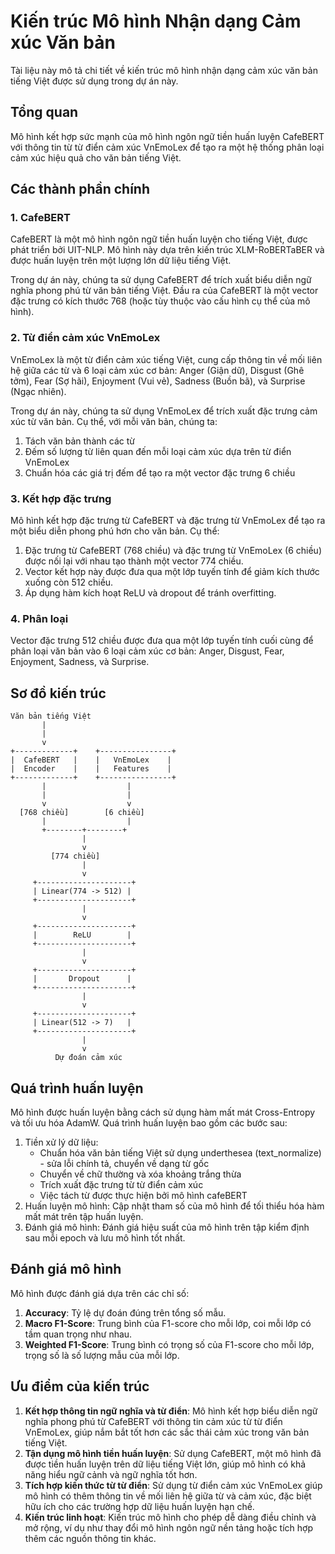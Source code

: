 # Kiến trúc Mô hình Nhận dạng Cảm xúc Văn bản

Tài liệu này mô tả chi tiết về kiến trúc mô hình nhận dạng cảm xúc văn bản tiếng Việt được sử dụng trong dự án này.

## Tổng quan

Mô hình kết hợp sức mạnh của mô hình ngôn ngữ tiền huấn luyện CafeBERT với thông tin từ từ điển cảm xúc VnEmoLex để tạo ra một hệ thống phân loại cảm xúc hiệu quả cho văn bản tiếng Việt.

## Các thành phần chính

### 1. CafeBERT

CafeBERT là một mô hình ngôn ngữ tiền huấn luyện cho tiếng Việt, được phát triển bởi UIT-NLP. Mô hình này dựa trên kiến trúc XLM-RoBERTaBER và được huấn luyện trên một lượng lớn dữ liệu tiếng Việt.

Trong dự án này, chúng ta sử dụng CafeBERT để trích xuất biểu diễn ngữ nghĩa phong phú từ văn bản tiếng Việt. Đầu ra của CafeBERT là một vector đặc trưng có kích thước 768 (hoặc tùy thuộc vào cấu hình cụ thể của mô hình).

### 2. Từ điển cảm xúc VnEmoLex

VnEmoLex là một từ điển cảm xúc tiếng Việt, cung cấp thông tin về mối liên hệ giữa các từ và 6 loại cảm xúc cơ bản: Anger (Giận dữ), Disgust (Ghê tởm), Fear (Sợ hãi), Enjoyment (Vui vẻ), Sadness (Buồn bã), và Surprise (Ngạc nhiên).

Trong dự án này, chúng ta sử dụng VnEmoLex để trích xuất đặc trưng cảm xúc từ văn bản. Cụ thể, với mỗi văn bản, chúng ta:

1. Tách văn bản thành các từ
2. Đếm số lượng từ liên quan đến mỗi loại cảm xúc dựa trên từ điển VnEmoLex
3. Chuẩn hóa các giá trị đếm để tạo ra một vector đặc trưng 6 chiều

### 3. Kết hợp đặc trưng

Mô hình kết hợp đặc trưng từ CafeBERT và đặc trưng từ VnEmoLex để tạo ra một biểu diễn phong phú hơn cho văn bản. Cụ thể:

1. Đặc trưng từ CafeBERT (768 chiều) và đặc trưng từ VnEmoLex (6 chiều) được nối lại với nhau tạo thành một vector 774 chiều.
2. Vector kết hợp này được đưa qua một lớp tuyến tính để giảm kích thước xuống còn 512 chiều.
3. Áp dụng hàm kích hoạt ReLU và dropout để tránh overfitting.

### 4. Phân loại

Vector đặc trưng 512 chiều được đưa qua một lớp tuyến tính cuối cùng để phân loại văn bản vào 6 loại cảm xúc cơ bản: Anger, Disgust, Fear, Enjoyment, Sadness, và Surprise.

## Sơ đồ kiến trúc

```
Văn bản tiếng Việt
       |
       |
       v
+-------------+    +----------------+
|  CafeBERT   |    |   VnEmoLex    |
|  Encoder    |    |   Features    |
+-------------+    +----------------+
       |                  |
       |                  |
       v                  v
  [768 chiều]        [6 chiều]
       |                  |
       +--------+--------+
                |
                v
         [774 chiều]
                |
                v
     +---------------------+
     | Linear(774 -> 512) |
     +---------------------+
                |
                v
     +---------------------+
     |        ReLU        |
     +---------------------+
                |
                v
     +---------------------+
     |       Dropout      |
     +---------------------+
                |
                v
     +---------------------+
     | Linear(512 -> 7)   |
     +---------------------+
                |
                v
          Dự đoán cảm xúc
```

## Quá trình huấn luyện

Mô hình được huấn luyện bằng cách sử dụng hàm mất mát Cross-Entropy và tối ưu hóa AdamW. Quá trình huấn luyện bao gồm các bước sau:

1. Tiền xử lý dữ liệu:
   - Chuẩn hóa văn bản tiếng Việt sử dụng underthesea (text_normalize) - sửa lỗi chính tả, chuyển về dạng từ gốc
   - Chuyển về chữ thường và xóa khoảng trắng thừa
   - Trích xuất đặc trưng từ từ điển cảm xúc
   - Việc tách từ được thực hiện bởi mô hình cafeBERT
2. Huấn luyện mô hình: Cập nhật tham số của mô hình để tối thiểu hóa hàm mất mát trên tập huấn luyện.
3. Đánh giá mô hình: Đánh giá hiệu suất của mô hình trên tập kiểm định sau mỗi epoch và lưu mô hình tốt nhất.

## Đánh giá mô hình

Mô hình được đánh giá dựa trên các chỉ số:

1. **Accuracy**: Tỷ lệ dự đoán đúng trên tổng số mẫu.
2. **Macro F1-Score**: Trung bình của F1-score cho mỗi lớp, coi mỗi lớp có tầm quan trọng như nhau.
3. **Weighted F1-Score**: Trung bình có trọng số của F1-score cho mỗi lớp, trọng số là số lượng mẫu của mỗi lớp.

## Ưu điểm của kiến trúc

1. **Kết hợp thông tin ngữ nghĩa và từ điển**: Mô hình kết hợp biểu diễn ngữ nghĩa phong phú từ CafeBERT với thông tin cảm xúc từ từ điển VnEmoLex, giúp nắm bắt tốt hơn các sắc thái cảm xúc trong văn bản tiếng Việt.
2. **Tận dụng mô hình tiền huấn luyện**: Sử dụng CafeBERT, một mô hình đã được tiền huấn luyện trên dữ liệu tiếng Việt lớn, giúp mô hình có khả năng hiểu ngữ cảnh và ngữ nghĩa tốt hơn.
3. **Tích hợp kiến thức từ từ điển**: Sử dụng từ điển cảm xúc VnEmoLex giúp mô hình có thêm thông tin về mối liên hệ giữa từ và cảm xúc, đặc biệt hữu ích cho các trường hợp dữ liệu huấn luyện hạn chế.
4. **Kiến trúc linh hoạt**: Kiến trúc mô hình cho phép dễ dàng điều chỉnh và mở rộng, ví dụ như thay đổi mô hình ngôn ngữ nền tảng hoặc tích hợp thêm các nguồn thông tin khác.
